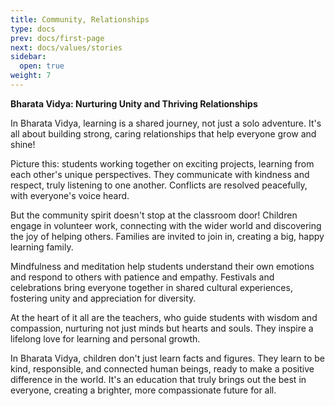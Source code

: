 ```yaml
---
title: Community, Relationships
type: docs
prev: docs/first-page
next: docs/values/stories
sidebar:
  open: true
weight: 7
---
```


**Bharata Vidya: Nurturing Unity and Thriving Relationships**

In Bharata Vidya, learning is a shared journey, not just a solo adventure. It's all about building strong, caring relationships that help everyone grow and shine! 

Picture this: students working together on exciting projects, learning from each other's unique perspectives. They communicate with kindness and respect, truly listening to one another. Conflicts are resolved peacefully, with everyone's voice heard.

But the community spirit doesn't stop at the classroom door! Children engage in volunteer work, connecting with the wider world and discovering the joy of helping others. Families are invited to join in, creating a big, happy learning family.

Mindfulness and meditation help students understand their own emotions and respond to others with patience and empathy. Festivals and celebrations bring everyone together in shared cultural experiences, fostering unity and appreciation for diversity.

At the heart of it all are the teachers, who guide students with wisdom and compassion, nurturing not just minds but hearts and souls. They inspire a lifelong love for learning and personal growth.

In Bharata Vidya, children don't just learn facts and figures. They learn to be kind, responsible, and connected human beings, ready to make a positive difference in the world. It's an education that truly brings out the best in everyone, creating a brighter, more compassionate future for all.